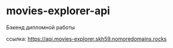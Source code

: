# movies-explorer-api
Бэкенд дипломной работы

ссылка: https://api.movies-explorer.skh59.nomoredomains.rocks

